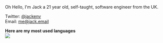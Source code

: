 Oh Hello, 
I'm Jack a 21 year old, self-taught, software engineer from the UK.

Twitter: [@jackenv](https://twitter.com/env) \
Email: [me@jack.email](mailto:me@jack.email)

**Here are my most used languages** \
<img src="https://github-readme-stats.vercel.app/api/top-langs/?username=jack-douglas&layout=compact&hide=php" />
